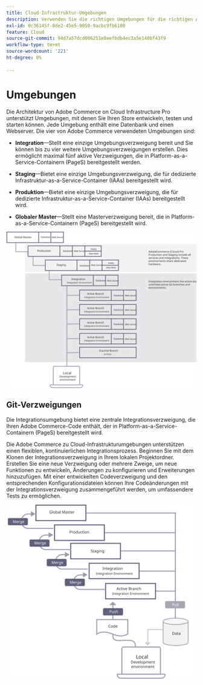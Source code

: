 ```yaml
---
title: Cloud-Infrastruktur-Umgebungen
description: Verwenden Sie die richtigen Umgebungen für die richtigen Anwendungsfälle.
exl-id: 0c36145f-8de2-45e5-9050-9acbc9fb6100
feature: Cloud
source-git-commit: 94d7a57dcd006251e8eefbdb4ec3a5e140bf43f9
workflow-type: tm+mt
source-wordcount: '221'
ht-degree: 0%

---
```


# Umgebungen

Die Architektur von Adobe Commerce on Cloud Infrastructure Pro unterstützt Umgebungen, mit denen Sie Ihren Store entwickeln, testen und starten können. Jede Umgebung enthält eine Datenbank und einen Webserver. Die vier von Adobe Commerce verwendeten Umgebungen sind:

- **Integration**—Stellt eine einzige Umgebungsverzweigung bereit und Sie können bis zu vier weitere Umgebungsverzweigungen erstellen. Dies ermöglicht maximal fünf aktive Verzweigungen, die in Platform-as-a-Service-Containern (PageS) bereitgestellt werden.

- **Staging**—Bietet eine einzige Umgebungsverzweigung, die für dedizierte Infrastruktur-as-a-Service-Container (IAAs) bereitgestellt wird.

- **Produktion**—Bietet eine einzige Umgebungsverzweigung, die für dedizierte Infrastruktur-as-a-Service-Container (IAAs) bereitgestellt wird.

- **Globaler Master**—Stellt eine Masterverzweigung bereit, die in Platform-as-a-Service-Containern (PageS) bereitgestellt wird.

![Abbildung der Beziehung zwischen Adobe Commerce-Cloud-Umgebungen](../../../assets/playbooks/environment-diagram.svg)

## Git-Verzweigungen

Die Integrationsumgebung bietet eine zentrale Integrationsverzweigung, die Ihren Adobe Commerce-Code enthält, der in Platform-as-a-Service-Containern (PageS) bereitgestellt wird.

Die Adobe Commerce zu Cloud-Infrastrukturumgebungen unterstützen einen flexiblen, kontinuierlichen Integrationsprozess. Beginnen Sie mit dem Klonen der Integrationsverzweigung in Ihrem lokalen Projektordner. Erstellen Sie eine neue Verzweigung oder mehrere Zweige, um neue Funktionen zu entwickeln, Änderungen zu konfigurieren und Erweiterungen hinzuzufügen. Mit einer entwickelten Codeverzweigung und den entsprechenden Konfigurationsdateien können Ihre Codeänderungen mit der Integrationsverzweigung zusammengeführt werden, um umfassendere Tests zu ermöglichen.

![Abbildung der Git-basierten Verzweigungsstrategie für Adobe Commerce-Cloud-Umgebungen](../../../assets/playbooks/branching-diagram.svg)
